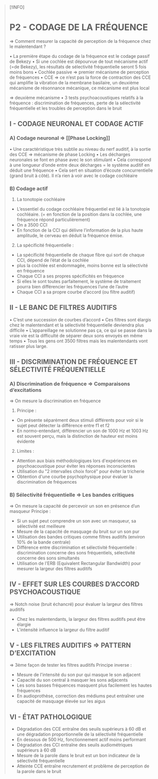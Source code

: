 >[!INFO]
># P2 - CODAGE DE LA FRÉQUENCE
> 
> => Comment mesurer la capacité de perception de la fréquence chez le malentendant ?
> 
> • La première étape du codage de la fréquence est le codage passif de Bekezy
> • Si une cochlée est dépourvue de tout mécanisme actif (=de Bekezy), les résultats de sélectivité fréquentielle seront 5 fois moins bons
> • Cochlée passive => premier mécanisme de perception de fréquences
> • CCE => ce n’est pas la force de contraction des CCE qui amplifie la vibration de la membrane basilaire, un deuxième mécanisme de résonnance mécanique, ce mécanisme est plus local 
> 
> => deuxième mécanisme
> • 3 tests psychoacoustiques relatifs à la fréquence : discrimination de fréquences, perte de la sélectivité fréquentielle et les troubles de perception dans le bruit
> 
>## I - CODAGE NEURONAL ET CODAGE ACTIF
>
>### A) Codage neuronal => [[Phase Locking]]
> • Une caractéristique très subtile au niveau du nerf auditif, à la sortie des CCE => mécanisme de phase Locking
> • Les décharges neuronales se font en phase avec le son stimulant
> • Cela correspond à une longueur d’onde entre deux décharges = le système auditif en déduit une fréquence
> • Cela sert en situation d’écoute concurrentielle (grand bruit à côté). Il n’a rien à voir avec le codage cochléaire
> 
>### B) Codage actif
>
> 1) La tonotopie cochléaire
> - L’essentiel du codage cochléaire fréquentiel est lié à la tonotopie cochléaire. (= en fonction de la position dans la cochlée, une fréquence répond particulièrement)
> - On a 3500 CCI
> - En fonction de la CCI qui délivre l’information de la plus haute amplitude, le cerveau en déduit la fréquence émise.
> 
> 2) La spécificité fréquentielle :
> - La spécificité fréquentielle de chaque fibre qui sort de chaque CCI, dépend de l’état de la cochlée
> - plus la cochlée est endommagée, moins bonne est la sélectivité en fréquence
> - Chaque CCI a ses propres spécificités en fréquence
> - Si elles le sont toutes parfaitement, le système de traitement pourra bien différencier les fréquences l’une de l’autre
> - Chaque CCI a sa propre courbe d’accord (ou filtre auditif) 
> 
>## II - LE BANC DE FILTRES AUDITIFS
> • C’est une succession de courbes d’accord
> • Ces filtres sont élargis chez le malentendant et la sélectivité fréquentielle deviendra plus difficile
> • L’appareillage ne solutionne pas ça, ce qui se passe dans la vraie vie est la difficulté de séparer deux sons envoyés en même temps
> • Tous les gens ont 3500 filtres mais les malentendants vont ratisser plus large.
> 
>## III - DISCRIMINATION DE FRÉQUENCE ET SÉLECTIVITÉ FRÉQUENTIELLE
>
>### A) Discrimination de fréquence => Comparaisons d’excitations
> => On mesure la discrimination en fréquence
> 1) Principe :
> - On présente séparément deux stimuli différents pour voir si le sujet peut détecter la différence entre f1 et f2
> - En normo-entendant, différencier un son de 1000 Hz et 1003 Hz est souvent perçu, mais la distinction de hauteur est moins évidente
> 2) Limites :
> - Attention aux biais méthodologiques lors d'expériences en psychoacoustique pour éviter les réponses inconscientes
> - Utilisation du "2 intervalles choix forcé" pour éviter la tricherie
> - Obtention d'une courbe psychophysique pour évaluer la discrimination de fréquences
> 
>### B) Sélectivité fréquentielle => Les bandes critiques
> => On mesure la capacité de percevoir un son en présence d’un masqueur
> Principe :
> - Si un sujet peut comprendre un son avec un masqueur, sa sélectivité est meilleure
> - Mesure de la capacité de masquage du bruit sur un son pur
> - Utilisation des bandes critiques comme filtres auditifs (environ 10% de la bande centrale)
> - Différence entre discrimination et sélectivité fréquentielle : discrimination concerne des sons fréquentiels, sélectivité concerne des sons simultanés
> - Utilisation de l'ERB (Equivalent Rectangular Bandwidth) pour mesurer la largeur des filtres auditifs
> 
>## IV - EFFET SUR LES COURBES D’ACCORD PSYCHOACOUSTIQUE
> => Notch noise (bruit échancré) pour évaluer la largeur des filtres auditifs
> - Chez les malentendants, la largeur des filtres auditifs peut être élargie
> - L'intensité influence la largeur du filtre auditif
> 
>## V - LES FILTRES AUDITIFS => PATTERN D’EXCITATION
> => 3ème façon de tester les filtres auditifs
> Principe inverse :
> - Mesure de l'intensité du son pur qui masque le son adjacent
> - Capacité du son central à masquer les sons adjacents
> - Les sons basses fréquences masquent plus facilement les hautes fréquences
> - En audioprothèse, correction des médiums peut entraîner une capacité de masquage élevée sur les aigus
> 
>## VI - ÉTAT PATHOLOGIQUE
> - Dégradation des CCE entraîne des seuils supérieurs à 60 dB et une dégradation proportionnelle de la sélectivité fréquentielle
> - En dessous de 500 Hz, fonctionnement actif moins performant
> - Dégradation des CCI entraîne des seuils audiométriques supérieurs à 60 dB
> - Mesure de la parole dans le bruit est un bon indicateur de la sélectivité fréquentielle
> - Atteinte CCE entraîne recrutement et problème de perception de la parole dans le bruit


